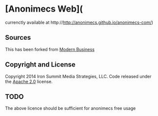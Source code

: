 # [Anonimecs Web](
currenctly available at http://http://anonimecs.github.io/anonimecs-com/)

## Sources
This has been forked from 
[Modern Business](http://startbootstrap.com/template-overviews/modern-business/) 

## Copyright and License
Copyright 2014 Iron Summit Media Strategies, LLC. Code released under the [Apache 2.0](https://github.com/IronSummitMedia/startbootstrap-modern-business/blob/gh-pages/LICENSE) license.

## TODO
The above licence should be sufficient for anonimecs free usage
